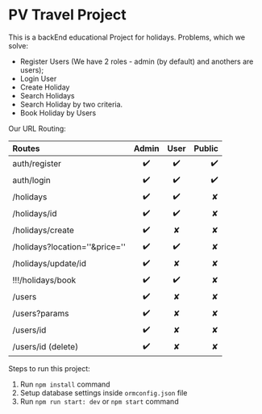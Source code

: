 # PV Travel Project
        
This is a backEnd educational Project for holidays. Problems, which we solve:
 - Register Users (We have 2 roles - admin (by default) and anothers are users);
 - Login User
 - Create Holiday
 - Search Holidays
 - Search Holiday by two criteria.
 - Book Holiday by Users

Our URL Routing:

| Routes                            |    Admin       |    User       |    Public    |     
| :---                              |     :---:      |         :---: |         ---: |
| auth/register                     |   ✔️           |    ✔️          |     ✔️        |
| auth/login                        |   ✔️           |    ✔️          |     ✔️        |
| /holidays                         |   ✔️           |    ✔️          |     ✘        |
| /holidays/id                      |   ✔️           |    ✔️          |     ✘        |
| /holidays/create                  |   ✔️           |    ✘          |     ✘        |
| /holidays?location=''&price=''    |   ✔️           |    ✔️          |     ✘        |
| /holidays/update/id               |   ✔️           |    ✘          |     ✘        |
| !!!/holidays/book                 |   ✔️           |    ✔️          |     ✘        |
| /users                            |   ✔️           |    ✘          |     ✘        |
| /users?params                     |   ✔️           |    ✘          |     ✘        |
| /users/id                         |   ✔️           |    ✘          |     ✘        |
| /users/id (delete)                |   ✔️           |    ✘          |     ✘        |

Steps to run this project:

1. Run `npm install` command
2. Setup database settings inside `ormconfig.json` file
3. Run `npm run start: dev` or `npm start` command
